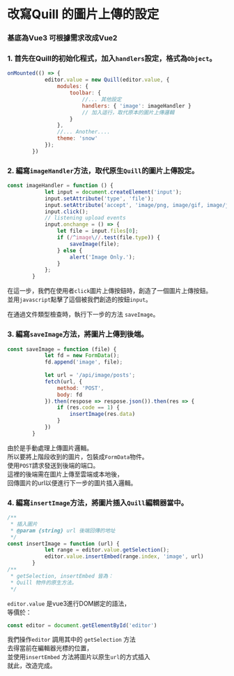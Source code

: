 # 改寫Quill 的圖片上傳的設定

### 基底為Vue3 可根據需求改成Vue2

### 1. 首先在Quill的初始化程式，加入`handlers`設定，格式為`Object`。

```` javascript
onMounted(() => {
            editor.value = new Quill(editor.value, {
                modules: {
                    toolbar: {
                        //... 其他設定
                        handlers: { 'image': imageHandler }
                        // 加入這行，取代原本的圖片上傳邏輯
                    }
                },
                //... Another....
                theme: 'snow'
            });
        })
````

### 2. 編寫`imageHandler`方法，取代原生`Quill`的圖片上傳設定。

```` javascript
const imageHandler = function () {
            let input = document.createElement('input');
            input.setAttribute('type', 'file');
            input.setAttribute('accept', 'image/png, image/gif, image/jpeg');
            input.click();
            // listening upload events
            input.onchange = () => {
                let file = input.files[0];
                if (/^image\//.test(file.type)) {
                    saveImage(file);
                } else {
                    alert('Image Only.');
                }
            };
        }
````
在這一步，我們在使用者`click`圖片上傳按鈕時，創造了一個圖片上傳按鈕。  
並用`javascript`點擊了這個被我們創造的按鈕`input`。 

在通過文件類型檢查時，執行下一步的方法 `saveImage`。

### 3. 編寫`saveImage`方法，將圖片上傳到後端。

```` javascript
const saveImage = function (file) {
            let fd = new FormData();
            fd.append('image', file);
        
            let url = '/api/image/posts';
            fetch(url, {
                method: 'POST',
                body: fd
            }).then(respose => respose.json()).then(res => {
                if (res.code == 1) {
                    insertImage(res.data)
                }
            })
        }
````

由於是手動處理上傳圖片邏輯。  
所以要將上階段收到的圖片，包裝成`FormData`物件。  
使用`POST`請求發送到後端的端口。  
這裡的後端需在圖片上傳至雲端或本地後，  
回傳圖片的url以便進行下一步的圖片插入邏輯。

### 4. 編寫`insertImage`方法，將圖片插入`Quill`編輯器當中。

```` javascript
/**
 * 插入圖片
 * @param {string} url 後端回傳的地址
 */
const insertImage = function (url) {
            let range = editor.value.getSelection();
            editor.value.insertEmbed(range.index, 'image', url)
        }
/** 
 * getSelection, insertEmbed 皆為：
 * Quill 物件的原生方法。
 */

````
`editor.value` 是vue3進行DOM綁定的語法，  
等價於：
```` javascript
const editor = document.getElementById('editor')
````
我們操作`editor` 調用其中的 `getSelection` 方法  
去得當前在編輯器光標的位置，  
並使用`insertEmbed` 方法將圖片以原生`url`的方式插入  
就此，改造完成。